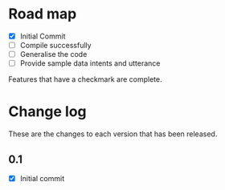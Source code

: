 # Road map

- [x] Initial Commit
- [ ] Compile successfully
- [ ] Generalise the code 
- [ ] Provide sample data intents and utterance 

Features that have a checkmark are complete.

# Change log

These are the changes to each version that has been released.

## 0.1

- [x] Initial commit